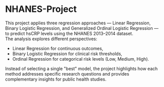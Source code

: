 # NHANES-Project
This project applies three regression approaches — Linear Regression, Binary Logistic Regression, and Generalized Ordinal Logistic Regression — to predict hsCRP levels using the NHANES 2013–2014 dataset.  
The analysis explores different perspectives:  
- Linear Regression for continuous outcomes,  
- Binary Logistic Regression for clinical risk thresholds,  
- Ordinal Regression for categorical risk levels (Low, Medium, High).  

Instead of selecting a single "best" model, the project highlights how each method addresses specific research questions and provides complementary insights for public health studies.  

